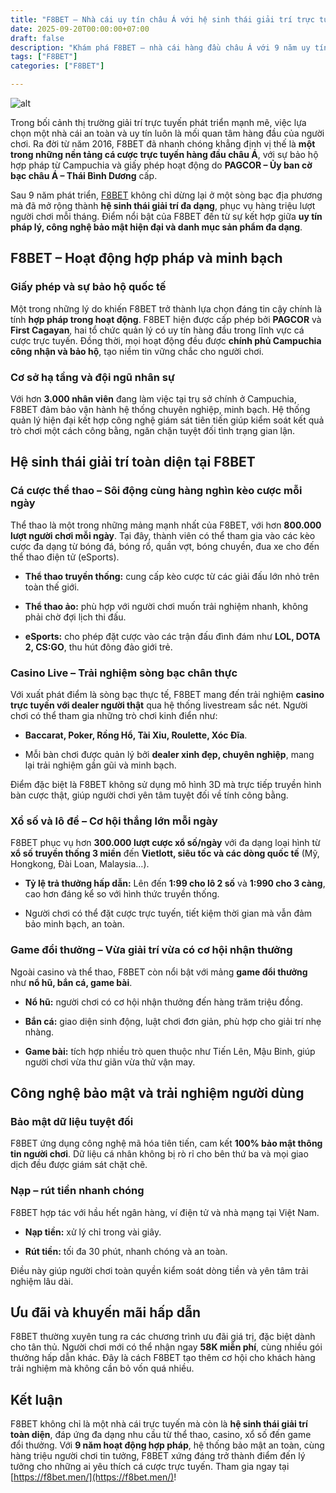 ```yaml
---
title: "F8BET – Nhà cái uy tín châu Á với hệ sinh thái giải trí trực tuyến toàn diện"
date: 2025-09-20T00:00:00+07:00
draft: false
description: "Khám phá F8BET – nhà cái hàng đầu châu Á với 9 năm uy tín, sở hữu giấy phép quốc tế, đa dạng sản phẩm từ casino, thể thao, nổ hũ đến xổ số, ưu đãi hấp dẫn."
tags: ["F8BET"]
categories: ["F8BET"]

---
```

![alt](https://f8bet.men/wp-content/uploads/2025/09/sinh-nhat-nhan-qua-hap-dan.jpg)


Trong bối cảnh thị trường giải trí trực tuyến phát triển mạnh mẽ, việc lựa chọn một nhà cái an toàn và uy tín luôn là mối quan tâm hàng đầu của người chơi. Ra đời từ năm 2016, F8BET đã nhanh chóng khẳng định vị thế là **một trong những nền tảng cá cược trực tuyến hàng đầu châu Á**, với sự bảo hộ hợp pháp từ Campuchia và giấy phép hoạt động do **PAGCOR – Ủy ban cờ bạc châu Á – Thái Bình Dương** cấp.

Sau 9 năm phát triển, [F8BET](https://f8bet.men/) không chỉ dừng lại ở một sòng bạc địa phương mà đã mở rộng thành **hệ sinh thái giải trí đa dạng**, phục vụ hàng triệu lượt người chơi mỗi tháng. Điểm nổi bật của F8BET đến từ sự kết hợp giữa **uy tín pháp lý, công nghệ bảo mật hiện đại và danh mục sản phẩm đa dạng**.

## F8BET – Hoạt động hợp pháp và minh bạch

### Giấy phép và sự bảo hộ quốc tế

Một trong những lý do khiến F8BET trở thành lựa chọn đáng tin cậy chính là tính **hợp pháp trong hoạt động**. F8BET hiện được cấp phép bởi **PAGCOR** và **First Cagayan**, hai tổ chức quản lý có uy tín hàng đầu trong lĩnh vực cá cược trực tuyến. Đồng thời, mọi hoạt động đều được **chính phủ Campuchia công nhận và bảo hộ**, tạo niềm tin vững chắc cho người chơi.

### Cơ sở hạ tầng và đội ngũ nhân sự

Với hơn **3.000 nhân viên** đang làm việc tại trụ sở chính ở Campuchia, F8BET đảm bảo vận hành hệ thống chuyên nghiệp, minh bạch. Hệ thống quản lý hiện đại kết hợp công nghệ giám sát tiên tiến giúp kiểm soát kết quả trò chơi một cách công bằng, ngăn chặn tuyệt đối tình trạng gian lận.


## Hệ sinh thái giải trí toàn diện tại F8BET

### Cá cược thể thao – Sôi động cùng hàng nghìn kèo cược mỗi ngày

Thể thao là một trong những mảng mạnh nhất của F8BET, với hơn **800.000 lượt người chơi mỗi ngày**. Tại đây, thành viên có thể tham gia vào các kèo cược đa dạng từ bóng đá, bóng rổ, quần vợt, bóng chuyền, đua xe cho đến thể thao điện tử (eSports).


*   **Thể thao truyền thống:** cung cấp kèo cược từ các giải đấu lớn nhỏ trên toàn thế giới.
    
*   **Thể thao ảo:** phù hợp với người chơi muốn trải nghiệm nhanh, không phải chờ đợi lịch thi đấu.
    
*   **eSports:** cho phép đặt cược vào các trận đấu đình đám như **LOL, DOTA 2, CS:GO**, thu hút đông đảo giới trẻ.
    

### Casino Live – Trải nghiệm sòng bạc chân thực

Với xuất phát điểm là sòng bạc thực tế, F8BET mang đến trải nghiệm **casino trực tuyến với dealer người thật** qua hệ thống livestream sắc nét. Người chơi có thể tham gia những trò chơi kinh điển như:


*   **Baccarat, Poker, Rồng Hổ, Tài Xỉu, Roulette, Xóc Đĩa**.
    
*   Mỗi bàn chơi được quản lý bởi **dealer xinh đẹp, chuyên nghiệp**, mang lại trải nghiệm gần gũi và minh bạch.
    

Điểm đặc biệt là F8BET không sử dụng mô hình 3D mà trực tiếp truyền hình bàn cược thật, giúp người chơi yên tâm tuyệt đối về tính công bằng.

### Xổ số và lô đề – Cơ hội thắng lớn mỗi ngày

F8BET phục vụ hơn **300.000 lượt cược xổ số/ngày** với đa dạng loại hình từ **xổ số truyền thống 3 miền** đến **Vietlott, siêu tốc và các dòng quốc tế** (Mỹ, Hongkong, Đài Loan, Malaysia…).


*   **Tỷ lệ trả thưởng hấp dẫn:** Lên đến **1:99 cho lô 2 số** và **1:990 cho 3 càng**, cao hơn đáng kể so với hình thức truyền thống.
    
*   Người chơi có thể đặt cược trực tuyến, tiết kiệm thời gian mà vẫn đảm bảo minh bạch, an toàn.
    

### Game đổi thưởng – Vừa giải trí vừa có cơ hội nhận thưởng

Ngoài casino và thể thao, F8BET còn nổi bật với mảng **game đổi thưởng** như **nổ hũ, bắn cá, game bài**.


*   **Nổ hũ:** người chơi có cơ hội nhận thưởng đến hàng trăm triệu đồng.
    
*   **Bắn cá:** giao diện sinh động, luật chơi đơn giản, phù hợp cho giải trí nhẹ nhàng.
    
*   **Game bài:** tích hợp nhiều trò quen thuộc như Tiến Lên, Mậu Binh, giúp người chơi vừa thư giãn vừa thử vận may.


## Công nghệ bảo mật và trải nghiệm người dùng

### Bảo mật dữ liệu tuyệt đối

F8BET ứng dụng công nghệ mã hóa tiên tiến, cam kết **100% bảo mật thông tin người chơi**. Dữ liệu cá nhân không bị rò rỉ cho bên thứ ba và mọi giao dịch đều được giám sát chặt chẽ.

### Nạp – rút tiền nhanh chóng

F8BET hợp tác với hầu hết ngân hàng, ví điện tử và nhà mạng tại Việt Nam.


*   **Nạp tiền:** xử lý chỉ trong vài giây.
    
*   **Rút tiền:** tối đa 30 phút, nhanh chóng và an toàn.
    

Điều này giúp người chơi toàn quyền kiểm soát dòng tiền và yên tâm trải nghiệm lâu dài.


## Ưu đãi và khuyến mãi hấp dẫn

F8BET thường xuyên tung ra các chương trình ưu đãi giá trị, đặc biệt dành cho tân thủ. Người chơi mới có thể nhận ngay **58K miễn phí**, cùng nhiều gói thưởng hấp dẫn khác. Đây là cách F8BET tạo thêm cơ hội cho khách hàng trải nghiệm mà không cần bỏ vốn quá nhiều.


## Kết luận

F8BET không chỉ là một nhà cái trực tuyến mà còn là **hệ sinh thái giải trí toàn diện**, đáp ứng đa dạng nhu cầu từ thể thao, casino, xổ số đến game đổi thưởng. Với **9 năm hoạt động hợp pháp**, hệ thống bảo mật an toàn, cùng hàng triệu người chơi tin tưởng, F8BET xứng đáng trở thành điểm đến lý tưởng cho những ai yêu thích cá cược trực tuyến. Tham gia ngay tại [https://f8bet.men/](https://f8bet.men/)!